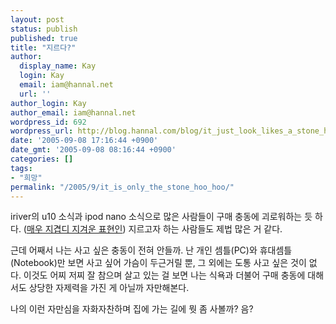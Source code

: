 ```yaml
---
layout: post
status: publish
published: true
title: "지르다?"
author:
  display_name: Kay
  login: Kay
  email: iam@hannal.net
  url: ''
author_login: Kay
author_email: iam@hannal.net
wordpress_id: 692
wordpress_url: http://blog.hannal.com/blog/it_just_look_likes_a_stone_hoo_hoo/
date: '2005-09-08 17:16:44 +0900'
date_gmt: '2005-09-08 08:16:44 +0900'
categories: []
tags:
- "희망"
permalink: "/2005/9/it_is_only_the_stone_hoo_hoo/"
---
```

<p>iriver의 u10 소식과 ipod nano 소식으로 많은 사람들이 구매 충동에 괴로워하는 듯 하다. (<a href="http://reedyfox.com/bbs/view.php?id=fox&no=1386&keyword=%EC%A7%80%EB%A5%B4%EB%8B%A4&sn=off&ss=off&sc=off">매우 지겹디 지겨운 표현인</a>) 지르고자 하는 사람들도 제법 많은 거 같다.</p>
<p>근데 어째서 나는 사고 싶은 충동이 전혀 안들까. 난 개인 셈틀(PC)와 휴대셈틀(Notebook)만 보면 사고 싶어 가슴이 두근거릴 뿐, 그 외에는 도통 사고 싶은 것이 없다. 이것도 어찌 저찌 잘 참으며 살고 있는 걸 보면 나는 식욕과 더불어 구매 충동에 대해서도 상당한 자제력을 가진 게 아닐까 자만해본다.</p>
<p>나의 이런 자만심을 자화자찬하며 집에 가는 길에 뭣 좀 사볼까? 음?</p>
